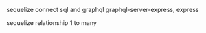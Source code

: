 sequelize connect sql  and graphql graphql-server-express, 
express  

sequelize
relationship 
1 to many
